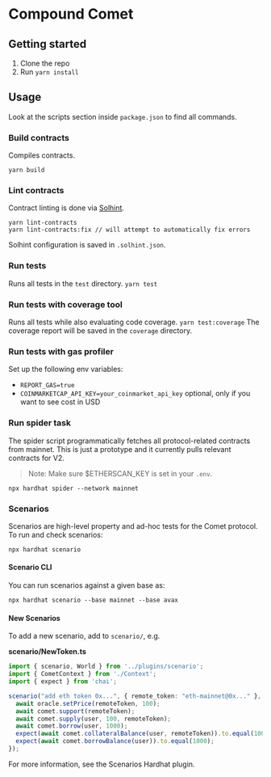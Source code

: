 # Compound Comet

## Getting started

1. Clone the repo
2. Run `yarn install`

## Usage

Look at the scripts section inside `package.json` to find all commands.

### Build contracts

Compiles contracts.

`yarn build`

### Lint contracts

Contract linting is done via [Solhint](https://github.com/protofire/solhint).

```
yarn lint-contracts
yarn lint-contracts:fix // will attempt to automatically fix errors
```

Solhint configuration is saved in `.solhint.json`.

### Run tests
Runs all tests in the `test` directory.
`yarn test`
### Run tests with coverage tool
Runs all tests while also evaluating code coverage.
`yarn test:coverage`
The coverage report will be saved in the `coverage` directory.
### Run tests with gas profiler

Set up the following env variables:

 - `REPORT_GAS=true`
 - `COINMARKETCAP_API_KEY=your_coinmarket_api_key`
   optional, only if you want to see cost in USD

### Run spider task

The spider script programmatically fetches all protocol-related contracts from mainnet.
This is just a prototype and it currently pulls relevant contracts for V2.

> Note: Make sure $ETHERSCAN_KEY is set in your `.env`.

`npx hardhat spider --network mainnet`

### Scenarios

Scenarios are high-level property and ad-hoc tests for the Comet protocol. To run and check scenarios:

`npx hardhat scenario`

#### Scenario CLI

You can run scenarios against a given base as:

`npx hardhat scenario --base mainnet --base avax`

#### New Scenarios

To add a new scenario, add to `scenario/`, e.g.

**scenario/NewToken.ts**

```ts
import { scenario, World } from '../plugins/scenario';
import { CometContext } from './Context';
import { expect } from 'chai';

scenario("add eth token 0x...", { remote_token: "eth-mainnet@0x..." }, async ({user, oracle, comet, remoteToken}: CometContext, world: World) => {
  await oracle.setPrice(remoteToken, 100);
  await comet.support(remoteToken);
  await comet.supply(user, 100, remoteToken);
  await comet.borrow(user, 1000);
  expect(await comet.collateralBalance(user, remoteToken)).to.equal(100);
  expect(await comet.borrowBalance(user)).to.equal(1000);
});
````

For more information, see the Scenarios Hardhat plugin.
